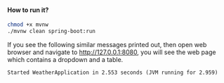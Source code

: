 #### How to run it?

```bash
chmod +x mvnw
./mvnw clean spring-boot:run
```

If you see the following similar messages printed out, then open web browser and navigate to http://127.0.0.1:8080, 
you will see the web page which contains a dropdown and a table.

```
Started WeatherApplication in 2.553 seconds (JVM running for 2.959)
```
